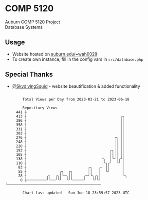 # COMP 5120
Auburn COMP 5120 Project  
Database Systems

## Usage
- Website hosted on [auburn.edu/~wah0028](https://webhome.auburn.edu/~wah0028/)
- To create own instance, fill in the config vars in `src/database.php`

## Special Thanks
- [@SkydivingSquid](https://github.com/SkydivingSquid) - website beautification & added functionality

```

        Total Views per Day from 2023-03-21 to 2023-06-18

        Repository Views
     441 ┼
     413 ┤                                           ╭╮
     386 ┤                                           ││
     358 ┤                                           ││
     331 ┤                                           ││
     303 ┤                                           ││
     276 ┤                                        ╭╮ ││
     248 ┤                                        ││ ││
     220 ┤                                        ││ ││
     193 ┤                                      ╭╮││ ││
     165 ┤                                      ││││ ││
     138 ┤                                  ╭╮  │╰╯│╭╯│
     110 ┤                                  │╰╮╭╯  ╰╯ │
      83 ┤                            ╭╮   ╭╯ ││      │
      55 ┤               ╭╮  ╭╮       ││   │  ╰╯      │
      28 ┤         ╭╮  ╭╮│╰─╮││     ╭─╯╰╮╭╮│          ╰╮
       0 ┼─────────╯╰──╯╰╯  ╰╯╰─────╯   ╰╯╰╯           ╰───────────────────────────────────────────

        Chart last updated - Sun Jun 18 23:59:57 2023 UTC
        
```
